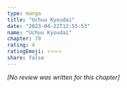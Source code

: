 ```yaml
---
type: manga
title: "Uchuu Kyoudai"
date: "2023-04-22T12:55:53"
name: "Uchuu Kyoudai"
chapter: 70
rating: 4
ratingEmoji: ⭐️⭐️⭐️⭐️
share: false
---
```


_[No review was written for this chapter]_
